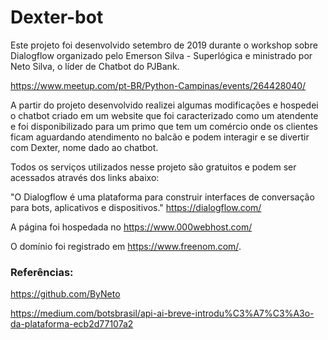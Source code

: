 # Dexter-bot

Este projeto foi desenvolvido setembro de 2019 durante o workshop sobre Dialogflow organizado pelo Emerson Silva - Superlógica e ministrado por Neto Silva, o líder de Chatbot do PJBank. 

https://www.meetup.com/pt-BR/Python-Campinas/events/264428040/

A partir do projeto desenvolvido realizei algumas modificações e hospedei o chatbot criado em um website que foi caracterizado como um atendente e foi disponibilizado para um primo que tem um comércio onde os clientes ficam aguardando atendimento no balcão e podem interagir e se divertir com Dexter, nome dado ao chatbot.

Todos os serviços utilizados nesse projeto são gratuitos e podem ser acessados através dos links abaixo:

"O Dialogflow é uma plataforma para construir interfaces de conversação para bots, aplicativos e dispositivos."
https://dialogflow.com/

A página foi hospedada no https://www.000webhost.com/

O domínio foi registrado em https://www.freenom.com/.


### Referências:

https://github.com/ByNeto

https://medium.com/botsbrasil/api-ai-breve-introdu%C3%A7%C3%A3o-da-plataforma-ecb2d77107a2